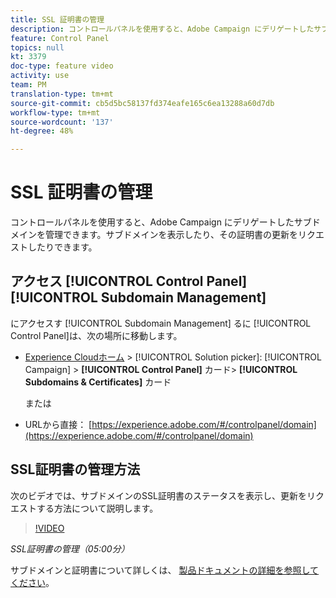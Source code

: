 ```yaml
---
title: SSL 証明書の管理
description: コントロールパネルを使用すると、Adobe Campaign にデリゲートしたサブドメインを管理できます。サブドメインを表示したり、その証明書の更新をリクエストしたりできます。
feature: Control Panel
topics: null
kt: 3379
doc-type: feature video
activity: use
team: PM
translation-type: tm+mt
source-git-commit: cb5d5bc58137fd374eafe165c6ea13288a60d7db
workflow-type: tm+mt
source-wordcount: '137'
ht-degree: 48%

---
```



# SSL 証明書の管理

コントロールパネルを使用すると、Adobe Campaign にデリゲートしたサブドメインを管理できます。サブドメインを表示したり、その証明書の更新をリクエストしたりできます。

## アクセス [!UICONTROL Control Panel] [!UICONTROL Subdomain Management]

にアクセスす [!UICONTROL Subdomain Management] るに [!UICONTROL Control Panel]は、次の場所に移動します。

* [Experience Cloudホーム](https://experience.adobe.com/#/home) > [!UICONTROL Solution picker]: [!UICONTROL Campaign] > **[!UICONTROL Control Panel]** カード> **[!UICONTROL Subdomains & Certificates]** カード

   または
* URLから直接： [https://experience.adobe.com/#/controlpanel/domain](https://experience.adobe.com/#/controlpanel/domain)

## SSL証明書の管理方法

次のビデオでは、サブドメインのSSL証明書のステータスを表示し、更新をリクエストする方法について説明します。

>[!VIDEO](https://video.tv.adobe.com/v/28492?quality=12)

*SSL証明書の管理（05:00分）*

サブドメインと証明書について詳しくは、 [製品ドキュメントの詳細を参照してください](https://helpx.adobe.com/jp/campaign/kb/control-panel-subdomains-certificates.html)。

